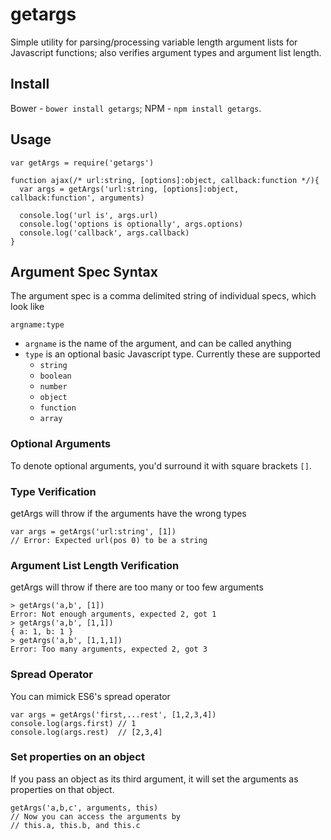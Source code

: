 getargs
=======

Simple utility for parsing/processing variable length argument lists for Javascript functions; also verifies argument types and argument list length.

## Install

Bower - `bower install getargs`; NPM - `npm install getargs`.

## Usage

    var getArgs = require('getargs')

    function ajax(/* url:string, [options]:object, callback:function */){
      var args = getArgs('url:string, [options]:object, callback:function', arguments)

      console.log('url is', args.url)
      console.log('options is optionally', args.options)
      console.log('callback', args.callback)
    }

## Argument Spec Syntax

The argument spec is a comma delimited string of individual specs, which look like

    argname:type

* `argname` is the name of the argument, and can be called anything
* `type` is an optional basic Javascript type. Currently these are supported
  * `string`
  * `boolean`
  * `number`
  * `object`
  * `function`
  * `array`

### Optional Arguments

To denote optional arguments, you'd surround it with square brackets `[]`.

### Type Verification

getArgs will throw if the arguments have the wrong types

    var args = getArgs('url:string', [1])
    // Error: Expected url(pos 0) to be a string

### Argument List Length Verification

getArgs will throw if there are too many or too few arguments

    > getArgs('a,b', [1])
    Error: Not enough arguments, expected 2, got 1
    > getArgs('a,b', [1,1])
    { a: 1, b: 1 }
    > getArgs('a,b', [1,1,1])
    Error: Too many arguments, expected 2, got 3

### Spread Operator

You can mimick ES6's spread operator

    var args = getArgs('first,...rest', [1,2,3,4])
    console.log(args.first) // 1
    console.log(args.rest)  // [2,3,4]

### Set properties on an object

If you pass an object as its third argument, it will set the arguments as properties on that object.

    getArgs('a,b,c', arguments, this)
    // Now you can access the arguments by
    // this.a, this.b, and this.c
    